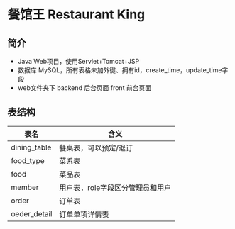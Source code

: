 # 餐馆王 Restaurant King

## 简介

- Java Web项目，使用Servlet+Tomcat+JSP
- 数据库 MySQL，所有表格未加外键、拥有id，create_time，update_time字段
- web文件夹下 backend 后台页面 front 前台页面

## 表结构

|  表名         | 含义 |
|  ----         | ---- |
| dining_table  | 餐桌表，可以预定/退订 |
| food_type     | 菜系表 |
| food          | 菜品表 |
| member        | 用户表，role字段区分管理员和用户 |
| order         | 订单表 |
| oeder_detail  | 订单单项详情表 |
